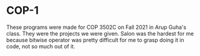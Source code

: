 # COP-1
These programs were made for COP 3502C on Fall 2021 in Arup Guha's class. 
They were the projects we were given.
Salon was the hardest for me because bitwise operator was pretty difficult for me to grasp doing it in code, not so much out of it.

